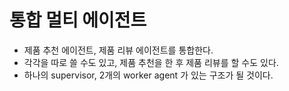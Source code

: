 # 통합 멀티 에이전트
- 제품 추천 에이전트, 제품 리뷰 에이전트를 통합한다.
- 각각을 따로 쓸 수도 있고, 제품 추천을 한 후 제품 리뷰를 할 수도 있다.
- 하나의 supervisor, 2개의 worker agent 가 있는 구조가 될 것이다.
